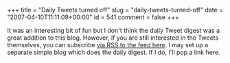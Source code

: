 +++
title = "Daily Tweets turned off"
slug = "daily-tweets-turned-off"
date = "2007-04-10T11:11:09+00:00"
id = 541
comment = false
+++

It was an interesting bit of fun but I don't think the daily Tweet digest was a great addition to this blog. However, if you are still interested in the Tweets themselves, you can subscribe [via RSS to the feed here](http://twitter.com/statuses/user_timeline/795100.atom). I may set up a separate simple blog which does the daily digest. If I do, I'll pop a link here.
